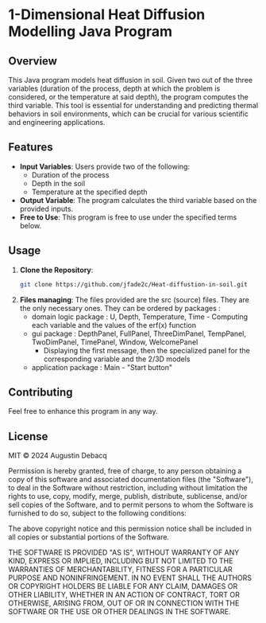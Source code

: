 # 1-Dimensional Heat Diffusion Modelling Java Program

## Overview
This Java program models heat diffusion in soil. Given two out of the three variables (duration of the process, depth at which the problem is considered, or the temperature at said depth), the program computes the third variable. This tool is essential for understanding and predicting thermal behaviors in soil environments, which can be crucial for various scientific and engineering applications.

## Features
- **Input Variables**: Users provide two of the following:
  - Duration of the process
  - Depth in the soil
  - Temperature at the specified depth
- **Output Variable**: The program calculates the third variable based on the provided inputs.
- **Free to Use**: This program is free to use under the specified terms below.

## Usage
1. **Clone the Repository**:
   ```bash
   git clone https://github.com/jfade2c/Heat-diffustion-in-soil.git

2. **Files managing**:
   The files provided are the src (source) files. They are the only necessary ones.
   They can be ordered by packages :
   - domain logic package : U, Depth, Temperature, Time - Computing each variable and the values of the erf(x) function
   - gui package : DepthPanel, FullPanel, ThreeDimPanel, TempPanel, TwoDimPanel, TimePanel, Window, WelcomePanel
     - Displaying the first message, then the specialized panel for the corresponding variable and the 2/3D models
   - application package : Main - "Start button"

## Contributing

Feel free to enhance this program in any way.

## License

MIT © 2024  Augustin Debacq

Permission is hereby granted, free of charge, to any person obtaining a copy
of this software and associated documentation files (the "Software"), to deal
in the Software without restriction, including without limitation the rights
to use, copy, modify, merge, publish, distribute, sublicense, and/or sell
copies of the Software, and to permit persons to whom the Software is
furnished to do so, subject to the following conditions:

The above copyright notice and this permission notice shall be included in all
copies or substantial portions of the Software.

THE SOFTWARE IS PROVIDED "AS IS", WITHOUT WARRANTY OF ANY KIND, EXPRESS OR
IMPLIED, INCLUDING BUT NOT LIMITED TO THE WARRANTIES OF MERCHANTABILITY,
FITNESS FOR A PARTICULAR PURPOSE AND NONINFRINGEMENT. IN NO EVENT SHALL THE
AUTHORS OR COPYRIGHT HOLDERS BE LIABLE FOR ANY CLAIM, DAMAGES OR OTHER
LIABILITY, WHETHER IN AN ACTION OF CONTRACT, TORT OR OTHERWISE, ARISING FROM,
OUT OF OR IN CONNECTION WITH THE SOFTWARE OR THE USE OR OTHER DEALINGS IN THE
SOFTWARE.
